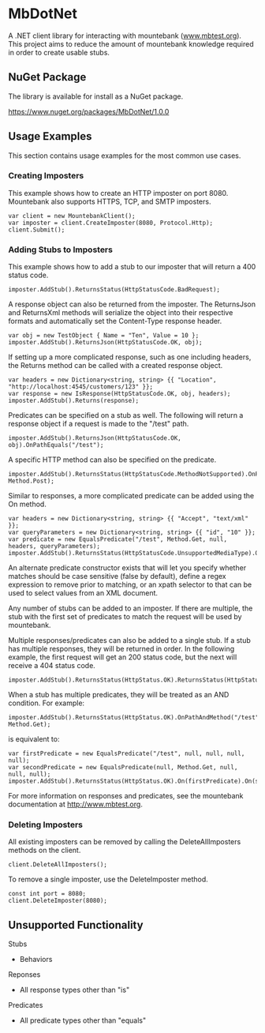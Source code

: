 # MbDotNet
A .NET client library for interacting with mountebank (www.mbtest.org). This project aims to reduce the amount of mountebank knowledge required in order to create usable stubs.

## NuGet Package ##

The library is available for install as a NuGet package.

https://www.nuget.org/packages/MbDotNet/1.0.0

## Usage Examples

This section contains usage examples for the most common use cases.

### Creating Imposters ###

This example shows how to create an HTTP imposter on port 8080. Mountebank also supports HTTPS, TCP, and SMTP imposters.

```
var client = new MountebankClient();
var imposter = client.CreateImposter(8080, Protocol.Http);
client.Submit();
```

### Adding Stubs to Imposters ###

This example shows how to add a stub to our imposter that will return a 400 status code.

```
imposter.AddStub().ReturnsStatus(HttpStatusCode.BadRequest);
```

A response object can also be returned from the imposter. The ReturnsJson and ReturnsXml methods will serialize the object into their respective formats and automatically set the Content-Type response header.

```
var obj = new TestObject { Name = "Ten", Value = 10 };
imposter.AddStub().ReturnsJson(HttpStatusCode.OK, obj);
```

If setting up a more complicated response, such as one including headers, the Returns method can be called with a created response object.

```
var headers = new Dictionary<string, string> {{ "Location", "http://localhost:4545/customers/123" }};
var response = new IsResponse(HttpStatusCode.OK, obj, headers);
imposter.AddStub().Returns(response);
```

Predicates can be specified on a stub as well. The following will return a response object if a request is made to the "/test" path.

```
imposter.AddStub().ReturnsJson(HttpStatusCode.OK, obj).OnPathEquals("/test");
```

A specific HTTP method can also be specified on the predicate.

```
imposter.AddStub().ReturnsStatus(HttpStatusCode.MethodNotSupported).OnPathAndMethodEqual("/test", Method.Post);
```

Similar to responses, a more complicated predicate can be added using the On method.

```
var headers = new Dictionary<string, string> {{ "Accept", "text/xml" }};
var queryParameters = new Dictionary<string, string> {{ "id", "10" }};
var predicate = new EqualsPredicate("/test", Method.Get, null, headers, queryParameters);
imposter.AddStub().ReturnsStatus(HttpStatusCode.UnsupportedMediaType).On(predicate);
```

An alternate predicate constructor exists that will let you specify whether matches should be case sensitive (false by default), define a regex expression to remove prior to matching, or an xpath selector to that can be used to select values from an XML document.

Any number of stubs can be added to an imposter. If there are multiple, the stub with the first set of predicates to match the request will be used by mountebank.

Multiple responses/predicates can also be added to a single stub. If a stub has multiple responses, they will be returned in order. In the following example, the first request will get an 200 status code, but the next will receive a 404 status code.

```
imposter.AddStub().ReturnsStatus(HttpStatus.OK).ReturnsStatus(HttpStatus.NotFound);
```

When a stub has multiple predicates, they will be treated as an AND condition. For example:

```
imposter.AddStub().ReturnsStatus(HttpStatus.OK).OnPathAndMethod("/test", Method.Get);
```

is equivalent to:

```
var firstPredicate = new EqualsPredicate("/test", null, null, null, null);
var secondPredicate = new EqualsPredicate(null, Method.Get, null, null, null);
imposter.AddStub().ReturnsStatus(HttpStatus.OK).On(firstPredicate).On(secondPredicate);
```

For more information on responses and predicates, see the mountebank documentation at http://www.mbtest.org.

### Deleting Imposters ###

All existing imposters can be removed by calling the DeleteAllImposters methods on the client.

```
client.DeleteAllImposters();
```

To remove a single imposter, use the DeleteImposter method.
```
const int port = 8080;
client.DeleteImposter(8080);
```

## Unsupported Functionality ##

Stubs
- Behaviors

Reponses
- All response types other than "is"

Predicates
- All predicate types other than "equals"
